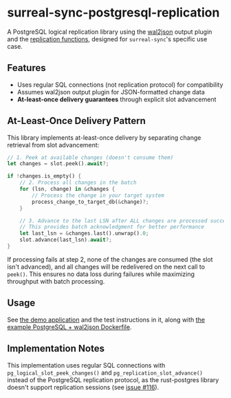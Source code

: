 # surreal-sync-postgresql-replication

A PostgreSQL logical replication library using the [wal2json](https://github.com/eulerto/wal2json) output plugin and the [replication functions](https://www.postgresql.org/docs/current/functions-admin.html#FUNCTIONS-REPLICATION), designed for `surreal-sync`'s specific use case.

## Features

- Uses regular SQL connections (not replication protocol) for compatibility
- Assumes wal2json output plugin for JSON-formatted change data
- **At-least-once delivery guarantees** through explicit slot advancement

## At-Least-Once Delivery Pattern

This library implements at-least-once delivery by separating change retrieval from slot advancement:

```rust
// 1. Peek at available changes (doesn't consume them)
let changes = slot.peek().await?;

if !changes.is_empty() {
    // 2. Process all changes in the batch
    for (lsn, change) in &changes {
        // Process the change in your target system
        process_change_to_target_db(&change)?;
    }

    // 3. Advance to the last LSN after ALL changes are processed successfully
    // This provides batch acknowledgment for better performance
    let last_lsn = &changes.last().unwrap().0;
    slot.advance(last_lsn).await?;
}
```

If processing fails at step 2, none of the changes are consumed (the slot isn't advanced), and all changes will be redelivered on the next call to `peek()`. This ensures no data loss during failures while maximizing throughput with batch processing.

## Usage

See [the demo application](./src/main.rs) and the test instructions in it, along with [the example PostgreSQL + wal2json Dockerfile](./Dockerfile.postgres16.wal2json).

## Implementation Notes

This implementation uses regular SQL connections with `pg_logical_slot_peek_changes()` and `pg_replication_slot_advance()` instead of the PostgreSQL replication protocol, as the rust-postgres library doesn't support replication sessions (see [issue #116](https://github.com/rust-postgres/rust-postgres/issues/116)).
